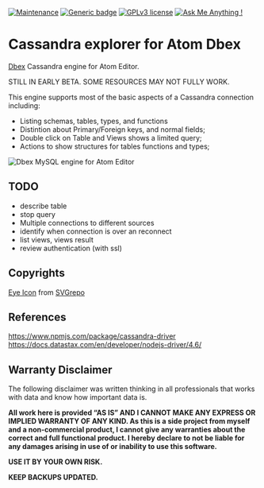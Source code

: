 [![Maintenance](https://img.shields.io/badge/Maintained%3F-yes-green.svg)](https://bitbucket.org/lbesson/ansi-colors)
[![Generic badge](https://img.shields.io/badge/Status-Early_BETA-red.svg)](https://shields.io/)
[![GPLv3 license](https://img.shields.io/badge/License-GPLv3-blue.svg)](http://perso.crans.org/besson/LICENSE.html)
[![Ask Me Anything !](https://img.shields.io/badge/Ask%20me-anything-1abc9c.svg)](https://GitHub.com/Naereen/ama)

# Cassandra explorer for Atom Dbex
[Dbex](https://github.com/marcelkohl/dbex) Cassandra engine for Atom Editor.

STILL IN EARLY BETA. SOME RESOURCES MAY NOT FULLY WORK.

This engine supports most of the basic aspects of a Cassandra connection including:

- Listing schemas, tables, types, and functions
- Distintion about Primary/Foreign keys, and normal fields;
- Double click on Table and Views shows a limited query;
- Actions to show structures for tables functions and types;

![Dbex MySQL engine for Atom Editor](https://raw.githubusercontent.com/marcelkohl/atom-dbex-cassandra/master/samples/atom-mysql-engine.png)

## TODO

- describe table
- stop query
- Multiple connections to different sources
- identify when connection is over an reconnect
- list views, views result
- review authentication (with ssl)

## Copyrights
[Eye Icon](https://www.svgrepo.com/svg/53299/eye) from [SVGrepo](https://www.svgrepo.com/)

## References
https://www.npmjs.com/package/cassandra-driver
https://docs.datastax.com/en/developer/nodejs-driver/4.6/

## Warranty Disclaimer
The following disclaimer was written thinking in all professionals that works with data and know how important data is.

**All work here is provided ​“AS IS” AND I CANNOT MAKE ANY EXPRESS OR IMPLIED WARRANTY OF ANY KIND. As this is a side project from myself and a non-commercial product, I cannot give any warranties about the correct and full functional product. I hereby declare to not be liable for any damages arising in use of or inability to use this software.**

**USE IT BY YOUR OWN RISK.**

**KEEP BACKUPS UPDATED.**
